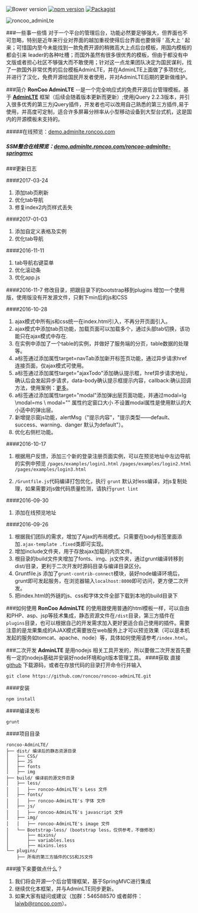 
![Bower version](https://img.shields.io/bower/v/adminlte.svg)
[![npm version](https://img.shields.io/npm/v/admin-lte.svg)](https://www.npmjs.com/package/admin-lte)
[![Packagist](https://img.shields.io/packagist/v/almasaeed2010/adminlte.svg)](https://packagist.org/packages/almasaeed2010/adminlte)

![roncoo_adminLte](http://www.roncoo.com/images/adminlte.png)

###一些事一些情
对于一个平台的管理后台，功能必然要足够强大，但界面也不可忽略，特别是近年来行业对界面的越加重视使得后台界面也要做得 ‘ 高大上 ’ 起来；可惜国内至今未能找到一款免费开源的稍微高大上点后台模板，用国内模板的都会引来 leader的各种吐槽；而国外虽然有很多很优秀的模板，但由于都没有中文版或者担心社区不够强大而不敢使用；针对这一点龙果团队决定为国民谋利，找了一款国外非常优秀的后台模板AdminLTE，并在AdminLTE上面做了多项优化，并进行了汉化，免费开源给国民开发者使用，并对AdminLTE后期的更新做维护。

###简介
**RonCoo AdminLTE** --是一个完全响应式的免费开源后台管理模板。基于 **[AdminLTE](https://github.com/almasaeed2010/AdminLTE)** 框架（后续会随着版本更新而更新）;使用jQuery 2.2.3版本，并引入很多优秀的第三方jQuery插件，开发者也可以改用自己熟悉的第三方插件,易于使用，并高度可定制，适合许多屏幕分辨率从小型移动设备到大型台式机，这是国内的开源模板未支持的。

#####在线预览：[demo.adminlte.roncoo.com](http://demo.adminlte.roncoo.com/)
##### SSM整合在线预览：[demo.adminlte.roncoo.com/roncoo-adminlte-springmvc](http://demo.adminlte.roncoo.com/roncoo-adminlte-springmvc/)

###更新日志

####2017-03-24
1. 添加tab页刷新
2. 优化tab导航
3. 修复index2内页样式丢失

####2017-01-03
1. 添加自定义表格及实例
2. 优化tab导航

####2016-11-11
1. tab导航右键菜单
2. 优化滚动条
3. 优化app.js

####2016-11-7
修改目录，把跟目录下的bootstrap移到plugins
增加一个使用版，使用版没有开发源文件，只剩下min后的js和CSS

####2016-10-28
1. ajax模式中所有js和css统一在index.html引入，不再分开页面引入。
2. ajax模式中添加tab页功能，加载页面可以加载多个，通过头部tab切换，该功能只在ajax模式中存在.
3. 在实例中添加了一个table的实例，并做好了服务端的分页，table数据的处理等。
4. a标签通过添加属性target=navTab添加新开标签页功能，通过异步请求href连接页面，仅ajax模式可使用。
5. a标签通过添加属性target="ajaxTodo"添加确认提示框，href异步请求地址，确认后会发起异步请求，data-body确认提示框提示内容，callback:确认回调方法，使用案例：<a target="ajaxTodo" data-body="确认删除" href="delete.php?action=delete" callback="callback()">更多</a>。
6. a标签通过添加属性target="modal"添加弹出层页面功能，并通过modal=lg \modal=ms \ modal="" 属性约定窗口大小 不设置modal属性是使用默认的大小适中的弹出层。
7. 新增提示窗js功能，alertMsg（"提示内容"，"提示类型——default、success、warning、danger 默认为default"）。
8. 优化右侧栏功能。

####2016-10-17
1. 根据用户反馈，添加三个新的登录注册页面实例，可以在预览地址中左边导航的实例中预览
`/pages/examples/login1.html`
`/pages/examples/login2.html`
`/pages/examples/login3.html`

2. `/Gruntfile.js`代码编译打包优化，执行 `grunt` 默认对less编译，对js复制处理，如果需要对js做代码质量检测，请执行`grunt lint`

####2016-09-30
1. 添加在线预览地址

####2016-09-26
1. 根据我们团队的需求，增加了Ajax的布局模式。只需要在body标签里面添加`.ajax-template .fixed`类即可实现。
2. 增加include文件夹，用于存放ajax加载的内页文件。
3. 根目录的build文件夹增加了fonts、img、js文件夹，通过grunt编译转移到dist/目录，更利于二次开发时源码目录与编译目录区分。
4. Gruntfile.js 添加了`grunt-contrib-connect`模块，装好node编译环境后，grunt即可发起服务，在浏览器输入`localhost:8000`即可访问，更方便二次开发。
5. 把index.html的外链的js、css和字体文件全部下载到本地的build目录下

###如何使用
**RonCoo AdminLTE** 的使用跟使用普通的html模板一样，可以自由和PHP、asp、jsp等技术集成，静态资源文件在`/dist`目录，第三方插件在`plugins`目录，也可以根据自己的开发需求加入更好更适合自己使用的插件。需要注意的是龙果集成的AJAX模式需要放在web服务上才可以预览效果（可以是本机发起的服务如tomcat、apache、node）等，具体如何使用请参考`/index.html`。

###二次开发
**AdminLTE** 是用nodejs 相关工具开发的，所以要做二次开发首先要有一定的nodejs基础并安装好node环境和git版本管理工具。
####获取
直接 [github](https://github.com/roncoo/roncoo-adminLTE.git) 下载源码，或者在存放代码的目录打开命令行并输入
```
git clone https://github.com/roncoo/roncoo-adminLTE.git
```
####安装
```
npm install
```
####编译发布
```
grunt
```
####项目目录
```
roncoo-AdminLTE/
├── dist/ 编译后的静态资源目录
│   ├── CSS/
│   ├── JS
│   ├── fonts
│   ├── img
├── build/ 编译前的源文件目录
│   ├── less/
│   │   ├── roncoo-AdminLTE's Less 文件
│   ├── fonts/
│   │   ├── roncoo-AdminLTE's 字体 文件
│   ├── js/
│   │   ├── roncoo-AdminLTE's javascript 文件
│   ├── img/
│   │   ├── roncoo-AdminLTE's image 文件
│   └── Bootstrap-less/ (bootstrap less，仅供参考，不做修改)
│       ├── mixins/
│       ├── variables.less
│       ├── mixins.less
└── plugins/
    ├── 所有的第三方插件的CSS和JS文件
```

###接下来要做点什么？
1. 我们将会开源一个后台管理框架，基于SpringMVC进行集成
2. 继续优化本框架，并与AdminLTE同步更新。
3. 如果大家有疑问或建议（加群：546588570 或者邮件：laiwb@roncoo.com）。
